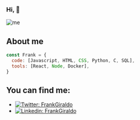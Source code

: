 ### Hi,  👋
![me](https://user-images.githubusercontent.com/91082676/178071002-ef24a1bf-2a5c-4cfd-a95a-9896f04eda3c.png)

## About me
```javascript
const Frank = {
  code: [Javascript, HTML, CSS, Python, C, SQL],
  tools: [React, Node, Docker],
}
```
## You can find me:
- [![Twitter: FrankGiraldo](https://img.shields.io/twitter/follow/Frankgiraldoa?style=social)](https://twitter.com/Frankgiraldoa)
- [![Linkedin: FrankGiraldo](https://img.shields.io/badge/-frankgiraldoarango-blue?style=flat-square&logo=Linkedin&logoColor=white&link=https://www.linkedin.com/in/frankgiraldoarango/)](https://www.linkedin.com/in/frankgiraldoarango/)

<!--
**fyga10/fyga10** is a ✨ _special_ ✨ repository because its `README.md` (this file) appears on your GitHub profile.


